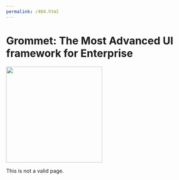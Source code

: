 ```yaml
---
permalink: /404.html
---
```


# Grommet: The Most Advanced UI framework for Enterprise

<img align="center" height="260" src="http://alansouzati.github.io/artic/img/grommet-logo.png">

<p>This is not a valid page.</p>